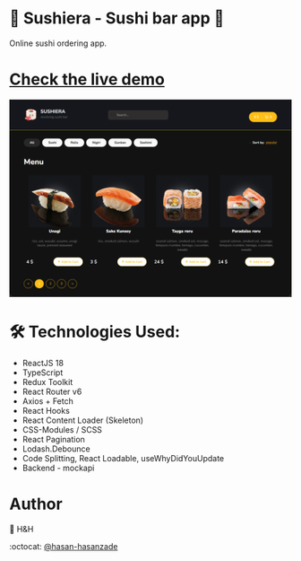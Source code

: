 # 🍣 Sushiera - Sushi bar app 🍣

Online sushi ordering app.

# [Check the live demo](https://react-sushi-bar.vercel.app/?sortType=rating&categoryId=0&currentPage=1)

![](https://github.com/hasan-hasanzade/react-sushi-shop-ts/blob/main/src/assets/img/intro.png)

# 🛠 Technologies Used:

+ ReactJS 18
+ TypeScript
+ Redux Toolkit
+ React Router v6
+ Axios + Fetch
+ React Hooks
+ React Content Loader (Skeleton)
+ CSS-Modules / SCSS
+ React Pagination
+ Lodash.Debounce
+ Code Splitting, React Loadable, useWhyDidYouUpdate
+ Backend - mockapi

# Author

 👤 H&H
 
 :octocat: [@hasan-hasanzade](https://github.com/hasan-hasanzade)
